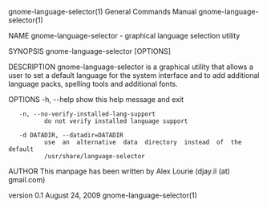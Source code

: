gnome-language-selector(1) General Commands Manual gnome-language-selector(1)

NAME
       gnome-language-selector - graphical language selection utility

SYNOPSIS
       gnome-language-selector [OPTIONS]

DESCRIPTION
       gnome-language-selector  is  a graphical utility that allows a user to
       set a default language for the system interface and to add  additional
       language packs, spelling tools and additional fonts.

OPTIONS
       -h, --help
              show this help message and exit

       -n, --no-verify-installed-lang-support
              do not verify installed language support

       -d DATADIR, --datadir=DATADIR
              use  an  alternative  data  directory  instead  of  the default
              /usr/share/language-selector

AUTHOR
       This manpage has been written by Alex Lourie (djay.il (at) gmail.com)

version 0.1                    August 24, 2009     gnome-language-selector(1)
